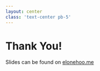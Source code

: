 ```yaml
---
layout: center
class: 'text-center pb-5'
---
```


# Thank You!

Slides can be found on [elonehoo.me](https://elonehoo.me)
